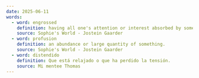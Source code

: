 ```yaml
---
date: 2025-06-11
words:
  - word: engrossed
    definition: having all one's attention or interest absorbed by someone or something.
    source: Sophie's World - Jostein Gaarder
  - word: profusion
    definition: an abundance or large quantity of something.
    source: Sophie's World - Jostein Gaarder
  - word: distendido
    definition: Que está relajado o que ha perdido la tensión.
    source: Mi mentee Thomas
---
```

